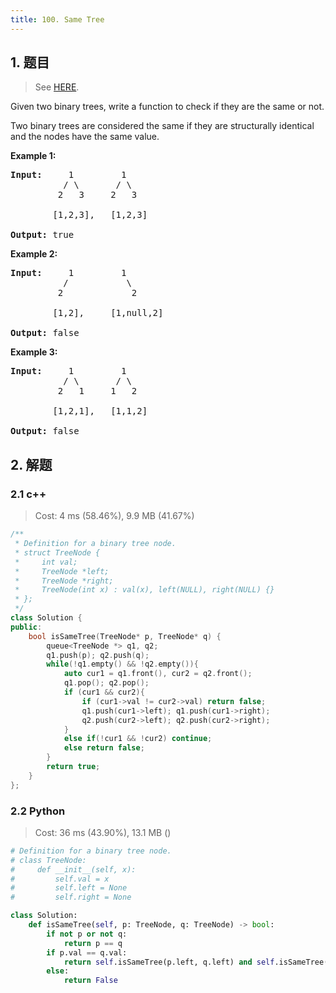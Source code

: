 ```yaml
---
title: 100. Same Tree
---
```


## 1. 题目

> See [HERE](https://leetcode.com/problems/same-tree/).

<div><p>Given two binary trees, write a function to check if they are the same or not.</p>

<p>Two binary trees are considered the same if they are structurally identical and the nodes have the same value.</p>

<p><strong>Example 1:</strong></p>

<pre><strong>Input:</strong>     1         1
          / \       / \
         2   3     2   3

        [1,2,3],   [1,2,3]

<strong>Output:</strong> true
</pre>

<p><strong>Example 2:</strong></p>

<pre><strong>Input:</strong>     1         1
          /           \
         2             2

        [1,2],     [1,null,2]

<strong>Output:</strong> false
</pre>

<p><strong>Example 3:</strong></p>

<pre><strong>Input:</strong>     1         1
          / \       / \
         2   1     1   2

        [1,2,1],   [1,1,2]

<strong>Output:</strong> false
</pre>
</div>

## 2. 解题

### 2.1 c++

> Cost: 4 ms (58.46%), 9.9 MB (41.67%)

```cpp
/**
 * Definition for a binary tree node.
 * struct TreeNode {
 *     int val;
 *     TreeNode *left;
 *     TreeNode *right;
 *     TreeNode(int x) : val(x), left(NULL), right(NULL) {}
 * };
 */
class Solution {
public:
    bool isSameTree(TreeNode* p, TreeNode* q) {
        queue<TreeNode *> q1, q2;
        q1.push(p); q2.push(q);
        while(!q1.empty() && !q2.empty()){
            auto cur1 = q1.front(), cur2 = q2.front();
            q1.pop(); q2.pop();
            if (cur1 && cur2){
                if (cur1->val != cur2->val) return false;
                q1.push(cur1->left); q1.push(cur1->right);
                q2.push(cur2->left); q2.push(cur2->right);
            }
            else if(!cur1 && !cur2) continue;
            else return false;
        }
        return true;
    }
};
```

### 2.2 Python

> Cost: 36 ms (43.90%), 13.1 MB ()

```python
# Definition for a binary tree node.
# class TreeNode:
#     def __init__(self, x):
#         self.val = x
#         self.left = None
#         self.right = None

class Solution:
    def isSameTree(self, p: TreeNode, q: TreeNode) -> bool:
        if not p or not q:
            return p == q
        if p.val == q.val:
            return self.isSameTree(p.left, q.left) and self.isSameTree(p.right, q.right)
        else:
            return False
```
